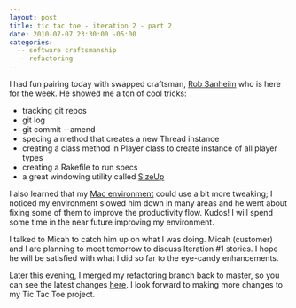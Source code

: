 ```yaml
---
layout: post
title: tic tac toe - iteration 2 - part 2
date: 2010-07-07 23:30:00 -05:00
categories:
  -- software craftsmanship
  -- refactoring
---
```


I had fun pairing today with swapped craftsman, [Rob Sanheim](http://twitter.com/rsanheim) who is here for the week.  He showed me a ton of cool tricks:

* tracking git repos
* git log
* git commit --amend
* specing a method that creates a new Thread instance
* creating a class method in Player class to create instance of all player types
* creating a Rakefile to run specs
* a great windowing utility called [SizeUp](http://irradiatedsoftware.com/sizeup/)

I also learned that my [Mac environment](http://skim.cc/2010/06/20/mac-environment) could use a bit more tweaking;  I noticed my environment slowed him down in many areas and he went about fixing some of them to improve the productivity flow.  Kudos!  I will spend some time in the near future improving my environment.

I talked to Micah to catch him up on what I was doing.  Micah (customer) and I are planning to meet tomorrow to discuss Iteration #1 stories.  I hope he will be satisfied with what I did so far to the eye-candy enhancements.

Later this evening, I merged my refactoring branch back to master, so you can see the latest changes [here](http://github.com/sl4m/tic_tac_toe_ruby).  I look forward to making more changes to my Tic Tac Toe project.
